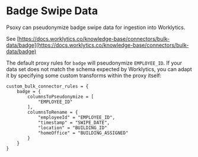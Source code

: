 # Badge Swipe Data

Psoxy can pseudonymize badge swipe data for ingestion into Worklytics.

See [https://docs.worklytics.co/knowledge-base/connectors/bulk-data/badge](https://docs.worklytics.co/knowledge-base/connectors/bulk-data/badge)

The default proxy rules for `badge` will pseudonymize `EMPLOYEE_ID`. If your data set does not match
the schema expected by Worklytics, you can adapt it by specifying some custom transforms within
the proxy itself:

```hcl
custom_bulk_connector_rules = {
    badge = {
        columnsToPseudonymize = [
            "EMPLOYEE_ID"
        ],
        columnsToRename = {
            "employeeId" = "EMPLOYEE_ID",
            "timestamp" = "SWIPE_DATE",
            "location" = "BUILDING_ID"
            "homeOffice" = "BUILDING_ASSIGNED"
        }
    }
}
```
